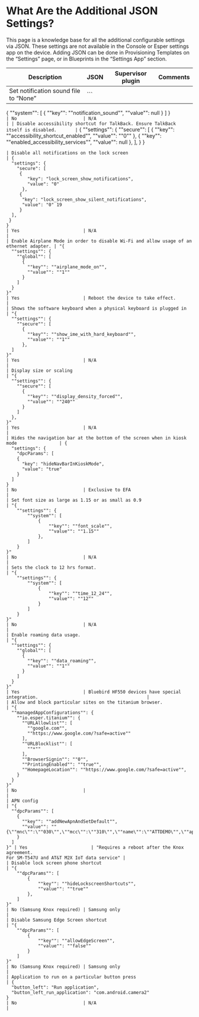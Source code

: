 # What Are the Additional JSON Settings?

This page is a knowledge base for all the additional configurable settings via JSON. These settings are not available in the Console or Esper settings app on the device. 
Adding JSON can be done in Provisioning Templates on the “Settings” page, or in Blueprints in the “Settings App” section.

| Description                                                                            | JSON                                                                                                                                                                                                                                                                                                                                                                                                                                                                                                                      | Supervisor plugin          | Comments                                                                                 |
|----------------------------------------------------------------------------------------|---------------------------------------------------------------------------------------------------------------------------------------------------------------------------------------------------------------------------------------------------------------------------------------------------------------------------------------------------------------------------------------------------------------------------------------------------------------------------------------------------------------------------|----------------------------|------------------------------------------------------------------------------------------|
| Set notification sound file to “None”                                                  | ```
{
      ""system"": [
      {
        ""key"": ""notification_sound"",
        ""value"": null
      }
    ]
}                                                                                                                                              ```                                                                                                                                                                                                                                                           | No                         | N/A                                                                                      |
| Disable accessibility shortcut for TalkBack. Ensure TalkBack itself is disabled.       | ```
{
  ""settings"": {
    ""secure"": [
      {
        ""key"": ""accessibility_shortcut_enabled"",
        ""value"": ""0""
      },
      {
        ""key"": ""enabled_accessibility_services"",
        ""value"": null
      },
    ],
 }
}
```                                                                                                                                                                                                                                                                         | Yes                        | N/A                                                                                      |
| Disable all notifications on the lock screen                                           | {  
  "settings": {
    "secure": [   
     {
        "key": "lock_screen_show_notifications",
        "value": "0"
      },    
     {  
      "key": "lock_screen_show_silent_notifications", 
      "value": "0" 19 
     } 
  ],
 } 
}                                                                                                                                                                                                                                                                                | Yes                        | N/A                                                                                      |
| Enable Airplane Mode in order to disable Wi-Fi and allow usage of an ethernet adapter. | "{
  ""settings"": {
    ""global"": [
      {
        ""key"": ""airplane_mode_on"",
        ""value"": ""1""
      }
    ]
  }
}"                                                                                                                                                                                                                                                                                                                                                                                       | Yes                        | Reboot the device to take effect.                                                        |
| Shows the software keyboard when a physical keyboard is plugged in                     | "{
  ""settings"": {
    ""secure"": [
      {
        ""key"": ""show_ime_with_hard_keyboard"",
        ""value"": ""1""
      },
  ]
}"                                                                                                                                                                                                                                                                                                                                                                                 | Yes                        | N/A                                                                                      |
| Display size or scaling                                                                | "{
  ""settings"": {
    ""secure"": [
      {
        ""key"": ""display_density_forced"",
        ""value"": ""240""
      }
    ]
  },
}"                                                                                                                                                                                                                                                                                                                                                                              | Yes                        | N/A                                                                                      |
| Hides the navigation bar at the bottom of the screen when in kiosk mode                | {
  "settings": {
    "dpcParams": [
    {
      "key": "hideNavBarInKioskMode",
      "value": "true"
    }
  ]
}                                                                                                                                                                                                                                                                                                                                                                                                        | No                         | Exclusive to EFA                                                                         |
| Set font size as large as 1.15 or as small as 0.9                                      | "{
    ""settings"": {
        ""system"": [
            {
                ""key"": ""font_scale"",
                ""value"": ""1.15""
            },
        ]
    }
}"                                                                                                                                                                                                                                                                                                                                                 | No                         | N/A                                                                                      |
| Sets the clock to 12 hrs format.                                                       | "{
    ""settings"": {
        ""system"": [
            {
                ""key"": ""time_12_24"",
                ""value"": ""12""
            }
        ]
    }
}"                                                                                                                                                                                                                                                                                                                                                    | No                         | N/A                                                                                      |
| Enable roaming data usage.                                                             | "{
  ""settings"": {
    ""global"": [
      {
        ""key"": ""data_roaming"",
        ""value"": ""1""
      }
    ]
  }
}"                                                                                                                                                                                                                                                                                                                                                                                           | Yes                        | Bluebird HF550 devices have special integration.                                         |
| Allow and block particular sites on the titanium browser.                              | "{
  ""managedAppConfigurations"": {
    ""io.esper.titanium"": {
      ""URLAllowlist"": [
        ""google.com"",
        ""https://www.google.com/?safe=active""
      ],
      ""URLBlocklist"": [
        ""*""
      ],
      ""BrowserSignin"": ""0"",
      ""PrintingEnabled"": ""true"",
      ""HomepageLocation"": ""https://www.google.com/?safe=active"",
    }
  }
}"                                                                                                                                      | No                         |                                                                                          |
| APN config                                                                             | "{
  ""dpcParams"": [
    {
      ""key"": ""addNewApnAndSetDefault"",
      ""value"": ""{\""mnc\"":\""030\"",\""mcc\"":\""310\"",\""name\"":\""ATTDEMO\"",\""apn\"":\""attiotdemo\"",\""proxy\"":\""\"",\""port\"":\""\"",\""mmsc\"":\""\"",\""mmsproxy\"":\""\"",\""mmsport\"":\""\"",\""user\"":\""\"",\""password\"":\""\"",\""authtype\"":\""-1\"",\""type\"":\""default\"",\""protocol\"":\""IPV4V6\"",\""roaming_protocol\"":\""IPV4V6\"",\""carrier_enabled\"":\""true\"",\""mvno_type\"":\""\""}""
    }
  ]
}" | Yes                        | "Requires a reboot after the Knox agreement.
For SM-T547U and AT&T M2X IoT data service" |
| Disable lock screen phone shortcut                                                     | "{
    ""dpcParams"": [
        {
            ""key"": ""hideLockscreenShortcuts"",
            ""value"": ""true""
        },
    ]
}"                                                                                                                                                                                                                                                                                                                                                                                   | No (Samsung Knox required) | Samsung only                                                                             |
| Disable Samsung Edge Screen shortcut                                                   | "{
    ""dpcParams"": [
        {
            ""key"": ""allowEdgeScreen"",
            ""value"": ""false""
        }
    ]
}"                                                                                                                                                                                                                                                                                                                                                                                           | No (Samsung Knox required) | Samsung only                                                                             |
| Application to run on a particular button press                                        | {
  "button_left": "Run application",
  "button_left_run_application": "com.android.camera2"
}                                                                                                                                                                                                                                                                                                                                                                                                                            | No                         | N/A                                                                                      |


